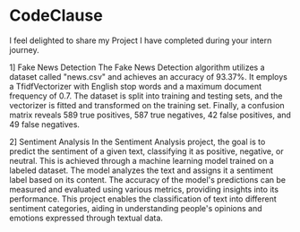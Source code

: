 # CodeClause

I feel delighted to share my Project I have completed during your intern journey.

1] Fake News Detection
  The Fake News Detection algorithm utilizes a dataset called "news.csv" and achieves an accuracy of 93.37%. It employs a TfidfVectorizer with English stop words and a maximum document frequency of 0.7. The dataset is split into training and testing sets, and the vectorizer is fitted and transformed on the training set. Finally, a confusion matrix reveals 589 true positives, 587 true negatives, 42 false positives, and 49 false negatives.

2] Sentiment Analysis
  In the Sentiment Analysis project, the goal is to predict the sentiment of a given text, classifying it as positive, negative, or neutral. This is achieved through a machine learning model trained on a labeled dataset. The model analyzes the text and assigns it a sentiment label based on its content. The accuracy of the model's predictions can be measured and evaluated using various metrics, providing insights into its performance. This project enables the classification of text into different sentiment categories, aiding in understanding people's opinions and emotions expressed through textual data.
